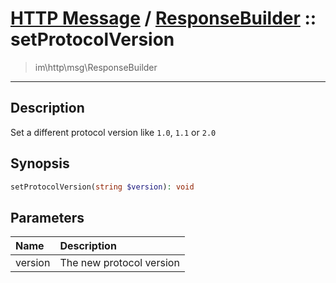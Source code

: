 # [HTTP Message](http.md) / [ResponseBuilder](http-ResponseBuilder.md) :: setProtocolVersion
 > im\http\msg\ResponseBuilder
____

## Description
Set a different protocol version like `1.0`, `1.1` or `2.0`

## Synopsis
```php
setProtocolVersion(string $version): void
```

## Parameters
| Name | Description |
| :--- | :---------- |
| version | The new protocol version |
